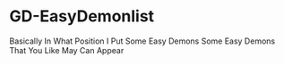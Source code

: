 # GD-EasyDemonlist
Basically In What Position I Put Some Easy Demons
Some Easy Demons That You Like May Can Appear
